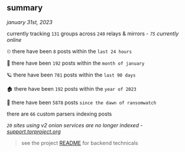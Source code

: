 
## summary
_january 31st, 2023_

currently tracking `131` groups across `240` relays & mirrors - _`75` currently online_

⏲ there have been `8` posts within the `last 24 hours`

🦈 there have been `192` posts within the `month of january`

🪐 there have been `781` posts within the `last 90 days`

🏚 there have been `192` posts within the `year of 2023`

🦕 there have been `5878` posts `since the dawn of ransomwatch`

there are `66` custom parsers indexing posts

_`20` sites using v2 onion services are no longer indexed - [support.torproject.org](https://support.torproject.org/onionservices/v2-deprecation/)_

> see the project [README](https://github.com/joshhighet/ransomwatch#ransomwatch--) for backend technicals
